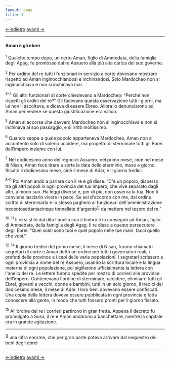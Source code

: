 ```yaml
---
layout: page
title: 3
---
```

[<-indietro](est02.html) [avanti ->](est04.html)

--------------------------------
#### Aman e gli ebrei

<sup>1</sup> Qualche tempo dopo, un certo Aman, figlio di Ammedata,
della famiglia degli Agag, fu promosso dal re Assuero alla più alta
carica del suo governo.

<sup>2</sup> Per ordine del re tutti i funzionari in servizio a corte
dovevano mostrare rispetto ad Aman inginocchiandosi e inchinandosi. Solo
Mardocheo non si inginocchiava e non si inchinava mai.

<sup>3-4</sup> Gli altri funzionari di corte chiedevano a Mardocheo:
“Perché non rispetti gli ordini del re?” Gli facevano questa
osservazione tutti i giorni, ma lui non li ascoltava, e diceva di essere
Ebreo. Allora lo denunciarono ad Aman per vedere se questa
giustificazione era valida.

<sup>5</sup> Aman si accorse che davvero Mardocheo non si inginocchiava
e non si inchinava al suo passaggio, e si irritò moltissimo.

<sup>6</sup> Quando seppe a quale popolo apparteneva Mardocheo, Aman non
si accontentò solo di volerlo uccidere, ma progettò di sterminare tutti
gli Ebrei dell'impero insieme con lui.

<sup>7</sup> Nel dodicesimo anno del regno di Assuero, nel primo mese,
cioè nel mese di Nisan, Aman fece tirare a sorte la data dello
sterminio, mese e giorno. Risultò il dodicesimo mese, cioè il mese di
Adar, e il giorno tredici.

<sup>8-9</sup> Poi Aman andò a parlare con il re e gli disse: “C'è un
popolo, disperso tra gli altri popoli in ogni provincia del tuo impero,
che vive separato dagli altri, a modo suo. Ha leggi diverse e, per di
più, non osserva la tua. Non ti conviene lasciarlo vivere in pace. Se
sei d'accordo con me, dai ordine scritto di sterminarlo e io stesso
pagherò ai funzionari dell'amministrazione trecentosettantacinque
tonnellate
d'argento<sup><a href="#fn__1" id="fnt__1" class="fn_top">1)</a></sup>
da mettere nel tesoro del re.”

<sup>10-11</sup> Il re si sfilò dal dito l'anello con il timbro e lo
consegnò ad Aman, figlio di Ammedata, della famiglia degli Agag. Il re
disse a questo persecutore degli Ebrei: “Quei soldi sono tuoi e quel
popolo nelle tue mani: facci quello che vuoi.”

<sup>12-14</sup> Il giorno tredici del primo mese, il mese di Nisan,
furono chiamati i segretari di corte e Aman dettò un ordine per tutti i
governatori reali, i prefetti delle province e i capi delle varie
popolazioni. I segretari scrissero a ogni provincia a nome del re
Assuero, usando la scrittura locale e la lingua materna di ogni
popolazione, poi sigillarono ufficialmente la lettera con l'anello del
re. Le lettere furono spedite per mezzo di corrieri alle province
dell'impero. Contenevano l'ordine di sterminare, uccidere, eliminare
tutti gli Ebrei, giovani e vecchi, donne e bambini, tutti in un solo
giorno, il tredici del dodicesimo mese, il mese di Adar. I loro beni
dovevano essere confiscati. Una copia della lettera doveva essere
pubblicata in ogni provincia e fatta conoscere alla gente, in modo che
tutti fossero pronti per il giorno fissato.

<sup>15</sup> All'ordine del re i corrieri partirono in gran fretta.
Appena il decreto fu promulgato a Susa, il re e Aman andarono a
banchettare, mentre la capitale era in grande agitazione.


--------------------------------
<sup><a href="#fnt__1" id="fn__1" class="fn_bot">1)</a></sup>
una cifra enorme, che per gran parte poteva arrivare dal sequestro dei
beni degli ebrei

---------------------------------------
[<-indietro](est02.html) [avanti ->](est04.html)